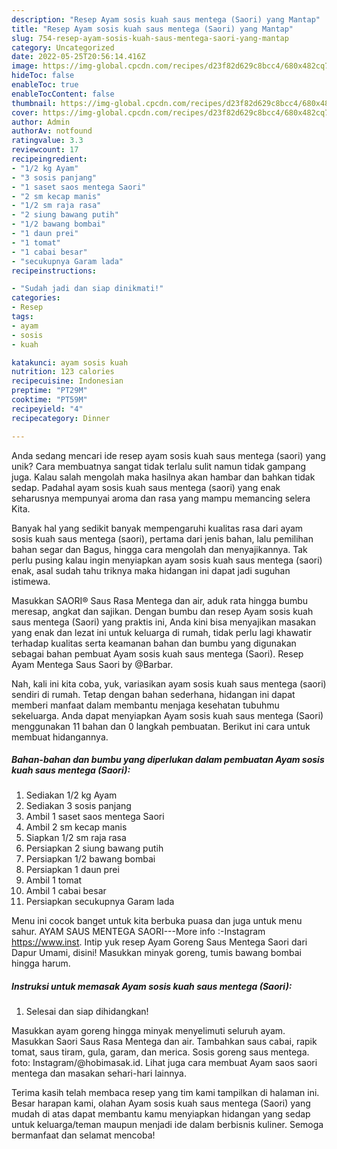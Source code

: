 ```yaml
---
description: "Resep Ayam sosis kuah saus mentega (Saori) yang Mantap"
title: "Resep Ayam sosis kuah saus mentega (Saori) yang Mantap"
slug: 754-resep-ayam-sosis-kuah-saus-mentega-saori-yang-mantap
category: Uncategorized
date: 2022-05-25T20:56:14.416Z
image: https://img-global.cpcdn.com/recipes/d23f82d629c8bcc4/680x482cq70/ayam-sosis-kuah-saus-mentega-saori-foto-resep-utama.jpg
hideToc: false
enableToc: true
enableTocContent: false
thumbnail: https://img-global.cpcdn.com/recipes/d23f82d629c8bcc4/680x482cq70/ayam-sosis-kuah-saus-mentega-saori-foto-resep-utama.jpg
cover: https://img-global.cpcdn.com/recipes/d23f82d629c8bcc4/680x482cq70/ayam-sosis-kuah-saus-mentega-saori-foto-resep-utama.jpg
author: Admin
authorAv: notfound
ratingvalue: 3.3
reviewcount: 17
recipeingredient:
- "1/2 kg Ayam"
- "3 sosis panjang"
- "1 saset saos mentega Saori"
- "2 sm kecap manis"
- "1/2 sm raja rasa"
- "2 siung bawang putih"
- "1/2 bawang bombai"
- "1 daun prei"
- "1 tomat"
- "1 cabai besar"
- "secukupnya Garam lada"
recipeinstructions:

- "Sudah jadi dan siap dinikmati!"
categories:
- Resep
tags:
- ayam
- sosis
- kuah

katakunci: ayam sosis kuah 
nutrition: 123 calories
recipecuisine: Indonesian
preptime: "PT29M"
cooktime: "PT59M"
recipeyield: "4"
recipecategory: Dinner

---
```





Anda sedang mencari ide resep ayam sosis kuah saus mentega (saori) yang unik? Cara membuatnya sangat tidak terlalu sulit namun tidak gampang juga. Kalau salah mengolah maka hasilnya akan hambar dan bahkan tidak sedap. Padahal ayam sosis kuah saus mentega (saori) yang enak seharusnya mempunyai aroma dan rasa yang mampu memancing selera Kita.





Banyak hal yang sedikit banyak mempengaruhi kualitas rasa dari ayam sosis kuah saus mentega (saori), pertama dari jenis bahan, lalu pemilihan bahan segar dan Bagus, hingga cara mengolah dan menyajikannya. Tak perlu pusing kalau ingin menyiapkan ayam sosis kuah saus mentega (saori) enak,      asal sudah tahu triknya maka hidangan ini dapat jadi suguhan istimewa.














Masukkan SAORI® Saus Rasa Mentega dan air, aduk rata hingga bumbu meresap, angkat dan sajikan. Dengan bumbu dan resep Ayam sosis kuah saus mentega (Saori) yang praktis ini, Anda kini bisa menyajikan masakan yang enak dan lezat ini untuk keluarga di rumah, tidak perlu lagi khawatir terhadap kualitas serta keamanan bahan dan bumbu yang digunakan sebagai bahan pembuat Ayam sosis kuah saus mentega (Saori). Resep Ayam Mentega Saus Saori by @Barbar.






Nah, kali ini kita coba, yuk, variasikan ayam sosis kuah saus mentega (saori) sendiri di rumah. Tetap dengan bahan sederhana, hidangan ini dapat memberi manfaat dalam membantu menjaga kesehatan tubuhmu sekeluarga. Anda dapat menyiapkan Ayam sosis kuah saus mentega (Saori) menggunakan 11 bahan dan 0 langkah pembuatan. Berikut ini cara untuk membuat hidangannya.

<!--inarticleads1-->

##### Bahan-bahan dan bumbu yang diperlukan dalam pembuatan Ayam sosis kuah saus mentega (Saori):

1. Sediakan 1/2 kg Ayam
1. Sediakan 3 sosis panjang
1. Ambil 1 saset saos mentega Saori
1. Ambil 2 sm kecap manis
1. Siapkan 1/2 sm raja rasa
1. Persiapkan 2 siung bawang putih
1. Persiapkan 1/2 bawang bombai
1. Persiapkan 1 daun prei
1. Ambil 1 tomat
1. Ambil 1 cabai besar
1. Persiapkan secukupnya Garam lada


Menu ini cocok banget untuk kita berbuka puasa dan juga untuk menu sahur. AYAM SAUS MENTEGA SAORI---More info :-Instagram https://www.inst. Intip yuk resep Ayam Goreng Saus Mentega Saori dari Dapur Umami, disini! Masukkan minyak goreng, tumis bawang bombai hingga harum. 

<!--inarticleads2-->

##### Instruksi untuk memasak Ayam sosis kuah saus mentega (Saori):


1. Selesai dan siap dihidangkan!

Masukkan ayam goreng hingga minyak menyelimuti seluruh ayam. Masukkan Saori Saus Rasa Mentega dan air. Tambahkan saus cabai, rapik tomat, saus tiram, gula, garam, dan merica. Sosis goreng saus mentega. foto: Instagram/@hobimasak.id. Lihat juga cara membuat Ayam saos saori mentega dan masakan sehari-hari lainnya. 

Terima kasih telah membaca resep yang tim kami tampilkan di halaman ini. Besar harapan kami, olahan Ayam sosis kuah saus mentega (Saori) yang mudah di atas dapat membantu kamu menyiapkan hidangan yang sedap untuk keluarga/teman maupun menjadi ide dalam berbisnis kuliner. Semoga bermanfaat dan selamat mencoba!

